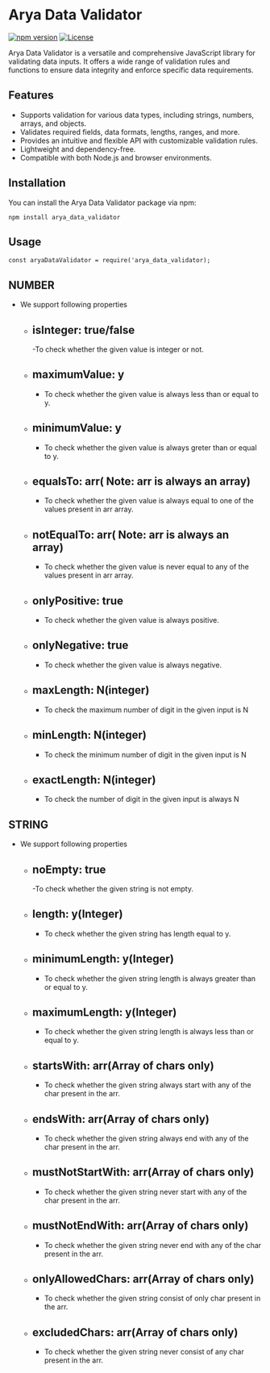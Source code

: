 <!-- Replace the placeholders with your actual content -->

# Arya Data Validator

[![npm version](https://img.shields.io/npm/v/arya_data_validator.svg)](https://www.npmjs.com/package/arya_data_validator)
[![License](https://img.shields.io/badge/license-MIT-blue.svg)](https://opensource.org/licenses/MIT)

Arya Data Validator is a versatile and comprehensive JavaScript library for validating data inputs. It offers a wide range of validation rules and functions to ensure data integrity and enforce specific data requirements.

## Features

- Supports validation for various data types, including strings, numbers, arrays, and objects.
- Validates required fields, data formats, lengths, ranges, and more.
- Provides an intuitive and flexible API with customizable validation rules.
- Lightweight and dependency-free.
- Compatible with both Node.js and browser environments.

## Installation

You can install the Arya Data Validator package via npm:

```shell
npm install arya_data_validator
```

## Usage
```shell
const aryaDataValidator = require('arya_data_validator);
```

## NUMBER
- We support following properties
  - ## isInteger: true/false
      -To check whether the given value is integer or not.
  - ## maximumValue: y
      - To check whether the given value is always less than or equal to y.
  - ## minimumValue: y
      - To check whether the given value is always greter than or equal to y.
  - ## equalsTo: arr( Note: arr is always an array)
      - To check whether the given value is always equal to one of the values present in arr array.
  - ## notEqualTo: arr( Note: arr is always an array)
      - To check whether the given value is never equal to any of the values present in arr array.
  - ## onlyPositive: true
      - To check whether the given value is always positive.
  - ## onlyNegative: true
      - To check whether the given value is always negative.
  - ## maxLength: N(integer)
      - To check the maximum number of digit in the given input is N
  - ## minLength: N(integer)
      - To check the minimum number of digit in the given input is N
  - ## exactLength: N(integer)
      - To check the number of digit in the given input is always N


## STRING
- We support following properties
  - ## noEmpty: true
      -To check whether the given string is not empty.
  - ## length: y(Integer)
      - To check whether the given string has length equal to y.
  - ## minimumLength: y(Integer)
      - To check whether the given string length is always greater than or equal to y.
  - ## maximumLength: y(Integer)
      - To check whether the given string length is always less than or equal to y.
  - ## startsWith: arr(Array of chars only)
      - To check whether the given string always start with any of the char present in the arr.
  - ## endsWith: arr(Array of chars only)
      - To check whether the given string always end with any of the char present in the arr.
  - ## mustNotStartWith: arr(Array of chars only)
      - To check whether the given string never start with any of the char present in the arr.
  - ## mustNotEndWith: arr(Array of chars only)
      - To check whether the given string never end with any of the char present in the arr.

  - ## onlyAllowedChars: arr(Array of chars only)
      - To check whether the given string consist of only char present in the arr.
  - ## excludedChars: arr(Array of chars only)
      - To check whether the given string never consist of any char present in the arr.
 
